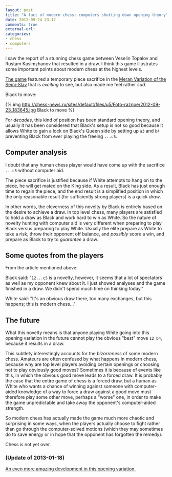 ```yaml
---
layout: post
title: "A fact of modern chess: computers shutting down opening theory"
date: 2012-09-24 23:17
comments: true
external-url: 
categories: 
- chess
- computers
---
```

I saw the report of a stunning chess game between Veselin Topalov and Rustam Kasimzhanov that resulted in a draw. I think this game illustrates some important points about modern chess at the highest levels.

[The game](http://chess-news.ru/en/node/9478) featured a temporary piece sacrifice in the [Meran Variation of the Semi-Slav](http://en.wikipedia.org/wiki/Semi-Slav_Defense#Meran_Variation:_6.Bd3) that is *exciting* to see, but also made me feel rather *sad*.

Black to move:

{% img http://chess-news.ru/sites/default/files/u5/Foto-raznoe/2012-09-23_183645.jpg Black to move %}

For *decades*, this kind of position has been standard opening theory, and usually it has been considered that Black's setup is not so good because it allows White to gain a lock on Black's Queen side by setting up `a3` and `b4` preventing Black from ever playing the freeing `...c5`.

## Computer analysis

I doubt that any human chess player would have come up with the sacrifice `...c5` without computer aid.

The piece sacrifice is justified because if White attempts to hang on to the piece, he will get mated on the King side. As a result, Black has just enough time to regain the piece, and the end result is a simplified position in which the only reasonable result (for sufficiently strong players) is a quick *draw*.

In other words, the cleverness of this novelty by Black is entirely based on the desire to achieve a draw. In top level chess, many players are satisfied to hold a draw as Black and work hard to win as White. So the nature of novelty hunting with computer aid is very different when preparing to play Black versus preparing to play White. Usually the elite prepare as White to take a risk, throw their opponent off balance, and *possibly* score a win, and prepare as Black to try to *guarantee* a draw.

## Some quotes from the players

From the article mentioned above:

Black said: "`12...с5` is a novelty, however, it seems that a lot of spectators as well as my opponent knew about it. I just showed analyses and the game finished in a draw. We didn't spend much time on thinking today."

White said: "It's an obvious draw there, too many exchanges, but this happens; this is modern chess..."

## The future

What this novelty means is that anyone playing White going into this opening variation in the future cannot play the obvious "best" move `12 b4`, because it results in a draw.

This subtlety interestingly accounts for the *bizarreness* of some modern chess. Amateurs are often confused by what happens in modern chess, because why are top level players avoiding certain openings or choosing not to play obviously good moves? Sometimes it is because of events like this, in which the obvious good move leads to a forced draw. It is probably the case that the entire game of chess is a forced draw, but a human as White who wants a chance of winning against someone with computer-aided knowledge of a way to force a draw against a good move must therefore play some other move, perhaps a "worse" one, in order to make the game unpredictable and take away the opponent's computer-aided strength.

So modern chess has actually made the game much more chaotic and surprising in some ways, when the players actually choose to fight rather than go through the computer-solved motions (which they may sometimes do to save energy or in hope that the opponent has forgotten the remedy).

Chess is not yet over.

### (Update of 2013-01-18)

[An even more amazing development in this opening variation.](/blog/2013/01/18/modern-chess-computers-shutting-down-opening-theory-part-2/)
